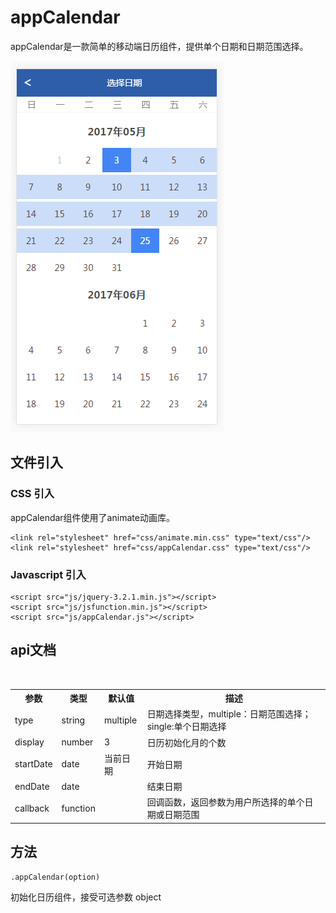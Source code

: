 appCalendar
============

appCalendar是一款简单的移动端日历组件，提供单个日期和日期范围选择。

![Image text](https://github.com/cathy88fu/appCalendar/blob/master/img/appcalendar.png)


## 文件引入

### CSS 引入

appCalendar组件使用了animate动画库。

	<link rel="stylesheet" href="css/animate.min.css" type="text/css"/>
    <link rel="stylesheet" href="css/appCalendar.css" type="text/css"/>

### Javascript 引入

	<script src="js/jquery-3.2.1.min.js"></script>
    <script src="js/jsfunction.min.js"></script>
    <script src="js/appCalendar.js"></script>


## api文档
<div>
    <table border="0">
	  <tr>
	    <th>参数</th>
	    <th>类型</th>
	    <th>默认值</th>
	    <th>描述</th>
	  </tr>
	  <tr>
	    <td>type</td>
	    <td>string</td>
	    <td>multiple</td>
	    <td>日期选择类型，multiple：日期范围选择；single:单个日期选择</td>
	  </tr>
	  <tr>
	    <td>display</td>
	    <td>number</td>
	    <td>3</td>
	    <td>日历初始化月的个数</td>
	  </tr>
	  <tr>
	    <td>startDate</td>
	    <td>date</td>
	    <td>当前日期</td>
	    <td>开始日期</td>
	  </tr>
	  <tr>
	    <td>endDate</td>
	    <td>date</td>
	    <td></td>
	    <td>结束日期</td>
	  </tr>
	  <tr>
	    <td>callback</td>
	    <td>function</td>
	    <td></td>
	    <td>回调函数，返回参数为用户所选择的单个日期或日期范围</td>
	  </tr>
    </table>
</div>

## 方法

	.appCalendar(option)
初始化日历组件，接受可选参数	object

